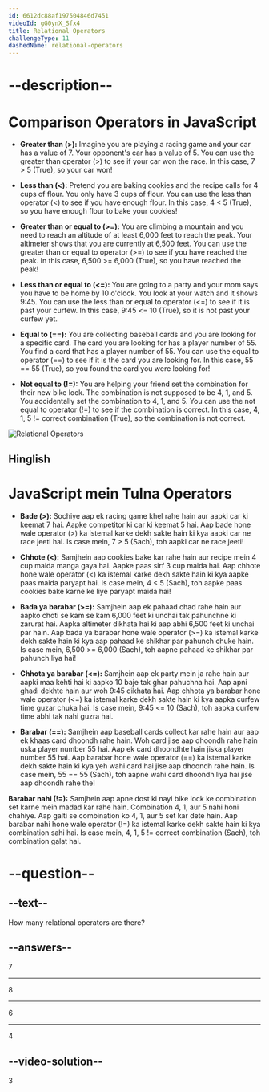 ```yaml
---
id: 6612dc88af197504846d7451
videoId: gG0ynX_Sfx4
title: Relational Operators
challengeType: 11
dashedName: relational-operators
---
```


# --description--

# Comparison Operators in JavaScript

- **Greater than (>):** Imagine you are playing a racing game and your car has a value of 7. Your opponent's car has a value of 5. You can use the greater than operator (>) to see if your car won the race. In this case, 7 > 5 (True), so your car won!

- **Less than (<):** Pretend you are baking cookies and the recipe calls for 4 cups of flour. You only have 3 cups of flour. You can use the less than operator (<) to see if you have enough flour. In this case, 4 < 5 (True), so you have enough flour to bake your cookies!

- **Greater than or equal to (>=):** You are climbing a mountain and you need to reach an altitude of at least 6,000 feet to reach the peak. Your altimeter shows that you are currently at 6,500 feet. You can use the greater than or equal to operator (>=) to see if you have reached the peak. In this case, 6,500 >= 6,000 (True), so you have reached the peak!

- **Less than or equal to (<=):** You are going to a party and your mom says you have to be home by 10 o'clock. You look at your watch and it shows 9:45. You can use the less than or equal to operator (<=) to see if it is past your curfew. In this case, 9:45 <= 10 (True), so it is not past your curfew yet.

- **Equal to (==):** You are collecting baseball cards and you are looking for a specific card. The card you are looking for has a player number of 55. You find a card that has a player number of 55. You can use the equal to operator (==) to see if it is the card you are looking for. In this case, 55 == 55 (True), so you found the card you were looking for!

- **Not equal to (!=):** You are helping your friend set the combination for their new bike lock. The combination is not supposed to be 4, 1, and 5. You accidentally set the combination to 4, 1, and 5. You can use the not equal to operator (!=) to see if the combination is correct. In this case, 4, 1, 5 != correct combination (True), so the combination is not correct.

![Relational Operators](https://i.ibb.co/cN80jLV/Screenshot-from-2024-04-20-09-18-12.png)

<h2>Hinglish</h2>

# JavaScript mein Tulna Operators

- **Bade (>):** Sochiye aap ek racing game khel rahe hain aur aapki car ki keemat 7 hai. Aapke competitor ki car ki keemat 5 hai. Aap bade hone wale operator (>) ka istemal karke dekh sakte hain ki kya aapki car ne race jeeti hai. Is case mein, 7 > 5 (Sach), toh aapki car ne race jeeti!

- **Chhote (<):** Samjhein aap cookies bake kar rahe hain aur recipe mein 4 cup maida manga gaya hai. Aapke paas sirf 3 cup maida hai. Aap chhote hone wale operator (<) ka istemal karke dekh sakte hain ki kya aapke paas maida paryapt hai. Is case mein, 4 < 5 (Sach), toh aapke paas cookies bake karne ke liye paryapt maida hai!

- **Bada ya barabar (>=):** Samjhein aap ek pahaad chad rahe hain aur aapko choti se kam se kam 6,000 feet ki unchai tak pahunchne ki zarurat hai. Aapka altimeter dikhata hai ki aap abhi 6,500 feet ki unchai par hain. Aap bada ya barabar hone wale operator (>=) ka istemal karke dekh sakte hain ki kya aap pahaad ke shikhar par pahunch chuke hain. Is case mein, 6,500 >= 6,000 (Sach), toh aapne pahaad ke shikhar par pahunch liya hai!

- **Chhota ya barabar (<=):** Samjhein aap ek party mein ja rahe hain aur aapki maa kehti hai ki aapko 10 baje tak ghar pahuchna hai. Aap apni ghadi dekhte hain aur woh 9:45 dikhata hai. Aap chhota ya barabar hone wale operator (<=) ka istemal karke dekh sakte hain ki kya aapka curfew time guzar chuka hai. Is case mein, 9:45 <= 10 (Sach), toh aapka curfew time abhi tak nahi guzra hai.

- **Barabar (==):** Samjhein aap baseball cards collect kar rahe hain aur aap ek khaas card dhoondh rahe hain. Woh card jise aap dhoondh rahe hain uska player number 55 hai. Aap ek card dhoondhte hain jiska player number 55 hai. Aap barabar hone wale operator (==) ka istemal karke dekh sakte hain ki kya yeh wahi card hai jise aap dhoondh rahe hain. Is case mein, 55 == 55 (Sach), toh aapne wahi card dhoondh liya hai jise aap dhoondh rahe the!

**Barabar nahi (!=):** Samjhein aap apne dost ki nayi bike lock ke combination set karne mein madad kar rahe hain. Combination 4, 1, aur 5 nahi honi chahiye. Aap galti se combination ko 4, 1, aur 5 set kar dete hain. Aap barabar nahi hone wale operator (!=) ka istemal karke dekh sakte hain ki kya combination sahi hai. Is case mein, 4, 1, 5 != correct combination (Sach), toh combination galat hai.
# --question--

## --text--

How many relational operators are there?

## --answers--

7

---

8

---

6

---

4

## --video-solution--

3
